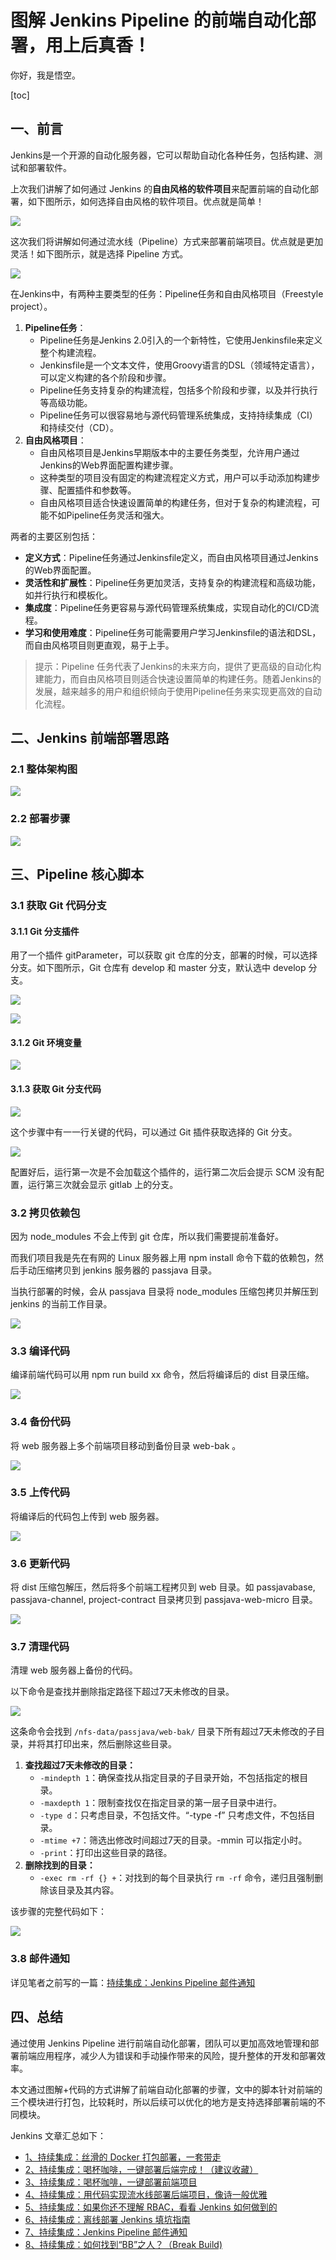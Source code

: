 # 图解 Jenkins Pipeline 的前端自动化部署，用上后真香！

你好，我是悟空。

[toc]

## 一、前言

Jenkins是一个开源的自动化服务器，它可以帮助自动化各种任务，包括构建、测试和部署软件。

上次我们讲解了如何通过 Jenkins 的**自由风格的软件项目**来配置前端的自动化部署，如下图所示，如何选择自由风格的软件项目。优点就是简单！

![](http://cdn.jayh.club/top/202406271343481.png)

这次我们将讲解如何通过流水线（Pipeline）方式来部署前端项目。优点就是更加灵活！如下图所示，就是选择 Pipeline 方式。

![](http://cdn.jayh.club/top/202406271355174.png)

在Jenkins中，有两种主要类型的任务：Pipeline任务和自由风格项目（Freestyle project）。

1. **Pipeline任务**：
   - Pipeline任务是Jenkins 2.0引入的一个新特性，它使用Jenkinsfile来定义整个构建流程。
   - Jenkinsfile是一个文本文件，使用Groovy语言的DSL（领域特定语言），可以定义构建的各个阶段和步骤。
   - Pipeline任务支持复杂的构建流程，包括多个阶段和步骤，以及并行执行等高级功能。
   - Pipeline任务可以很容易地与源代码管理系统集成，支持持续集成（CI）和持续交付（CD）。
2. **自由风格项目**：
   - 自由风格项目是Jenkins早期版本中的主要任务类型，允许用户通过Jenkins的Web界面配置构建步骤。
   - 这种类型的项目没有固定的构建流程定义方式，用户可以手动添加构建步骤、配置插件和参数等。
   - 自由风格项目适合快速设置简单的构建任务，但对于复杂的构建流程，可能不如Pipeline任务灵活和强大。

两者的主要区别包括：

- **定义方式**：Pipeline任务通过Jenkinsfile定义，而自由风格项目通过Jenkins的Web界面配置。
- **灵活性和扩展性**：Pipeline任务更加灵活，支持复杂的构建流程和高级功能，如并行执行和模板化。
- **集成度**：Pipeline任务更容易与源代码管理系统集成，实现自动化的CI/CD流程。
- **学习和使用难度**：Pipeline任务可能需要用户学习Jenkinsfile的语法和DSL，而自由风格项目则更直观，易于上手。

>  提示：Pipeline 任务代表了Jenkins的未来方向，提供了更高级的自动化构建能力，而自由风格项目则适合快速设置简单的构建任务。随着Jenkins的发展，越来越多的用户和组织倾向于使用Pipeline任务来实现更高效的自动化流程。

## 二、Jenkins 前端部署思路

### 2.1 整体架构图

![](http://cdn.jayh.club/top/202406271925021.png)

### 2.2 部署步骤

![](http://cdn.jayh.club/top/202406271412692.png)



## 三、Pipeline 核心脚本

### 3.1 获取 Git 代码分支

#### 3.1.1 Git 分支插件

用了一个插件 gitParameter，可以获取 git 仓库的分支，部署的时候，可以选择分支。如下图所示，Git 仓库有 develop 和 master 分支，默认选中 develop 分支。

![](http://cdn.jayh.club/top/202406271436802.png)

![](http://cdn.jayh.club/top/202406271636045.png)

#### 3.1.2 Git 环境变量

![](http://cdn.jayh.club/top/202406271636403.png)

#### 3.1.3 获取 Git 分支代码

![](http://cdn.jayh.club/top/202406271636452.png)

这个步骤中有一一行关键的代码，可以通过 Git 插件获取选择的 Git 分支。

![](http://cdn.jayh.club/top/202406271637796.png)

配置好后，运行第一次是不会加载这个插件的，运行第二次后会提示 SCM 没有配置，运行第三次就会显示 gitlab 上的分支。

### 3.2 拷贝依赖包

因为 node_modules 不会上传到 git 仓库，所以我们需要提前准备好。

而我们项目我是先在有网的 Linux 服务器上用 npm install 命令下载的依赖包，然后手动压缩拷贝到 jenkins 服务器的 passjava 目录。

当执行部署的时候，会从 passjava 目录将 node_modules 压缩包拷贝并解压到 jenkins 的当前工作目录。

![](http://cdn.jayh.club/top/202406271637125.png)

### 3.3 编译代码

编译前端代码可以用 npm run build xx 命令，然后将编译后的 dist 目录压缩。

![](http://cdn.jayh.club/top/202406271638379.png)

### 3.4 备份代码

将 web 服务器上多个前端项目移动到备份目录 web-bak 。

![](http://cdn.jayh.club/top/202406271640316.png)

### 3.5 上传代码

将编译后的代码包上传到 web 服务器。

![](http://cdn.jayh.club/top/202406271711176.png)

### 3.6 更新代码

将 dist 压缩包解压，然后将多个前端工程拷贝到 web 目录。如 passjavabase, passjava-channel, project-contract 目录拷贝到 passjava-web-micro 目录。

![](http://cdn.jayh.club/top/202406271714285.png)

### 3.7 清理代码

清理 web 服务器上备份的代码。

以下命令是查找并删除指定路径下超过7天未修改的目录。

![](http://cdn.jayh.club/top/202406271910886.png)

这条命令会找到 `/nfs-data/passjava/web-bak/` 目录下所有超过7天未修改的子目录，并将其打印出来，然后删除这些目录。

1. **查找超过7天未修改的目录：**
   - `-mindepth 1`：确保查找从指定目录的子目录开始，不包括指定的根目录。
   - `-maxdepth 1`：限制查找仅在指定目录的第一层子目录中进行。
   - `-type d`：只考虑目录，不包括文件。“-type -f” 只考虑文件，不包括目录。
   - `-mtime +7`：筛选出修改时间超过7天的目录。-mmin 可以指定小时。
   - `-print`：打印出这些目录的路径。
2. **删除找到的目录：**
   - `-exec rm -rf {} +`：对找到的每个目录执行 `rm -rf` 命令，递归且强制删除该目录及其内容。

该步骤的完整代码如下：

![](http://cdn.jayh.club/top/202406271909873.png)

### 3.8 邮件通知

详见笔者之前写的一篇：[持续集成：Jenkins Pipeline 邮件通知](https://mp.weixin.qq.com/s?__biz=MzAwMjI0ODk0NA==&amp;mid=2451970945&amp;idx=1&amp;sn=6acb09c9c207e02eff92bbd14e8592ba&amp;chksm=8d1fe21eba686b08ec938d97233a8554674df37b6b93eecb7a5ea685c4e16ff8951f914a255c&token=1409580416&lang=zh_CN#rd)

## 四、总结

通过使用 Jenkins Pipeline 进行前端自动化部署，团队可以更加高效地管理和部署前端应用程序，减少人为错误和手动操作带来的风险，提升整体的开发和部署效率。

本文通过图解+代码的方式讲解了前端自动化部署的步骤，文中的脚本针对前端的三个模块进行打包，比较耗时，所以后续可以优化的地方是支持选择部署前端的不同模块。

Jenkins 文章汇总如下：

- [1、持续集成：丝滑的 Docker 打包部署，一套带走](http://mp.weixin.qq.com/s?__biz=MzAwMjI0ODk0NA==&mid=2451968557&idx=1&sn=4a40968c69a17df511cd7865eebe5320&chksm=8d1febb2ba6862a47676d1e492666d2edc503a0ef3c10360125256619bb1457d9ad967b4b746&scene=21#wechat_redirect)
- [2、持续集成：喝杯咖啡，一键部署后端完成！（建议收藏）](http://mp.weixin.qq.com/s?__biz=MzAwMjI0ODk0NA==&mid=2451969220&idx=1&sn=06cc3e1cc6f96e53d5c2179ad47b06f5&chksm=8d1fed5bba68644df92fa3b31bdd11f882c9c2eee56d69d1c6ee45fbdf2b600800b8865e0e70&scene=21#wechat_redirect)
- [3、持续集成：喝杯咖啡，一键部署前端项目](http://mp.weixin.qq.com/s?__biz=MzAwMjI0ODk0NA==&mid=2451970372&idx=1&sn=9127e6752b97885d3eab743214243ab0&chksm=8d1fe0dbba6869cd8c73a905126123ba770e51fe1d3781366659a4426a7650888d2fd6b2b6d3&mpshare=1&scene=21&srcid=0401bnPV8a8t6MHTC1NGSgIu&sharer_shareinfo=88eb7e4536dbc18ac62a4487ab5a5ea3&sharer_shareinfo_first=88eb7e4536dbc18ac62a4487ab5a5ea3#wechat_redirect)
- [4、持续集成：用代码实现流水线部署后端项目，像诗一般优雅](https://mp.weixin.qq.com/s?__biz=MzAwMjI0ODk0NA==&mid=2451970459&idx=1&sn=06b1cb30ae87d53ab807fcd748bbe374&chksm=8d1fe004ba686912847dba091f4e9cf02aaddb116c434d60fcc32799336811b93574ee7bce57&token=1028945314&lang=zh_CN&scene=21#wechat_redirect)
- [5、持续集成：如果你还不理解 RBAC，看看 Jenkins 如何做到的](https://mp.weixin.qq.com/s?__biz=MzAwMjI0ODk0NA==&mid=2451970570&idx=1&sn=fdc00c6e8e0cd760d999ee45b33876e3&chksm=8d1fe395ba686a8318be7c4139fee77bf1f4ef08ac8480e6deff93e19ce49af91e7fbb2acc27&mpshare=1&scene=21&srcid=0408mhMFqcIN4bTqtsRMbF3i&sharer_shareinfo=2c9ea09870ea7d83f8e693f416cc2929&sharer_shareinfo_first=ee470526845d4bf537fa82740728ec6e&version=4.1.26.6014&platform=win&nwr_flag=1#wechat_redirect)
- [6、持续集成：离线部署 Jenkins 填坑指南](https://mp.weixin.qq.com/s?__biz=MzAwMjI0ODk0NA==&mid=2451970794&idx=1&sn=71ef904c3cedbc78cffb3282cfd2e140&chksm=8d1fe375ba686a63645c75974a8803f8da3ebb427c47b16b88e837fa54df51c6556f6948ddf8&token=429481337&lang=zh_CN#rd)
- [7、持续集成：Jenkins Pipeline 邮件通知](https://mp.weixin.qq.com/s?__biz=MzAwMjI0ODk0NA==&amp;mid=2451970945&amp;idx=1&amp;sn=6acb09c9c207e02eff92bbd14e8592ba&amp;chksm=8d1fe21eba686b08ec938d97233a8554674df37b6b93eecb7a5ea685c4e16ff8951f914a255c&token=1409580416&lang=zh_CN#rd)
- [8、持续集成：如何找到“BB”之人？（Break Build)](https://mp.weixin.qq.com/s?__biz=MzAwMjI0ODk0NA==&amp;mid=2451971061&amp;idx=1&amp;sn=1206addff822a21fe4ed514beeca3340&amp;chksm=8d1fe26aba686b7caa8c9aaf22ed02760c0d19fd499e191e95381e2e381f769eea1d83186cc0&token=1409580416&lang=zh_CN#rd)